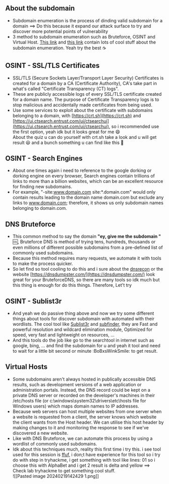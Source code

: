 ## About the subdomain 
- Subdomain enumeration is the process of dinding valid subdomain for a domain ==> Do this because it expand our attack surface to try and discover more potential points of vulnerability
- 3 method to subdomain enumeration such as Bruteforce, OSINT and Virtual Host. [This link](https://0xffsec.com/handbook/information-gathering/subdomain-enumeration/) and [this link](https://zweilosec.gitbook.io/hackers-rest/web/web-notes/subdomain-virtual-host-enumeration) contain lots of cool stuff about the subdomain enumeration. Yeah try the best :coffee:

## OSINT - SSL/TLS Certificates
- SSL/TLS (Secure Sockets Layer/Transport Layer Security) Certificates is created for a domain by a CA (Certificate Authority), CA's take part in what's called "Certificate Transparency (CT) logs".
- These are publicly accessible logs of every SSL/TLS certificate created for a domain name. The purpose of Certificate Transparency logs is to stop malicious and accidentally made certificates from being used.
- Use some services to exploit about the certificate with subdomains belonging to a domain, with [https://crt.sh](https://crt.sh) and [https://ui.ctsearch.entrust.com/ui/ctsearchui](https://ui.ctsearch.entrust.com/ui/ctsearchui), so i recommended use the first option, yeah idk but it looks great for me :smile: <br>
About the quiz u can do yourself with crt.sh take a look and u will get result :smiley: and a bunch something u can find like this :rocket:

## OSINT - Search Engines
- About one times again i need to reference to the google dorking or dorking engine on every browser, Search engines contain trillions of links to more than a billion websites, which can be an excellent resource for finding new subdomains.
- For example, "-site:www.domain.com site:*.domain.com" would only contain results leading to the domain name domain.com but exclude any links to www.domain.com; therefore, it shows us only subdomain names belonging to domain.com.

## DNS Bruteforce
- This common method to say the domain **"ey, give me the subdomain "** :cool:, Bruteforce DNS is method of trying tens, hundreds, thousands or even millions of different possible subdomains from a pre-defined list of commonly used subdomains.
- Because this method requires many requests, we automate it with tools to make the process quicker.
- So let find so tool cooling to do this and i sure about the [dnsrecon](https://www.kali.org/tools/dnsrecon/) or the website [https://dnsdumpster.com/](https://dnsdumpster.com/) look great for your BruteforceDNS, so there are many tools so idk much but this thing is enough for do this things. Therefore, Let't try

## OSINT - Sublist3r
- And yeah we do passive thing above and now we try some different things about tools for discover subdomain with automated with their wordlists. The cool tool like [Sublist3r](https://github.com/aboul3la/Sublist3r) and [subfinder](https://github.com/projectdiscovery/subfinder), they are Fast and powerful resolution and wildcard elimination module, Optimized for speed, very fast and lightweight on resources, ...
- And this tools do the job like go to the searchtool in internet such as google, bing, ... and find the subdomain for u and yeah it tool and need to wait for a little bit second or minute :BoBxsWinkSmile: to get result.

## Virtual Hosts
- Some subdomains aren't always hosted in publically accessible DNS results, such as development versions of a web application or administration portals. Instead, the DNS record could be kept on a private DNS server or recorded on the developer's machines in their /etc/hosts file (or c:\windows\system32\drivers\etc\hosts file for Windows users) which maps domain names to IP addresses. 
- Because web servers can host multiple websites from one server when a website is requested from a client, the server knows which website the client wants from the Host header. We can utilise this host header by making changes to it and monitoring the response to see if we've discovered a new website.
- Like with DNS Bruteforce, we can automate this process by using a wordlist of commonly used subdomains.
- Idk about this techniques much, reality this first time i try this. i see tool used for this session is [ffuf](https://github.com/ffuf/ffuf), i don;t have experience for this tool so i try do with step in tryhackme, i get something with tool like lines: 01 so i choose this with AlphaBet and i get 2 result is delta and yellow ==> Check lab tryhackme to get something cool stuff.<br>
![[Pasted image 20240219142429 1.png]]




